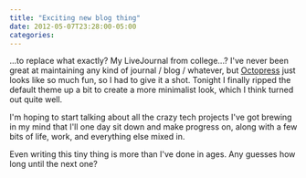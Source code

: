 ```yaml
---
title: "Exciting new blog thing"
date: 2012-05-07T23:28:00-05:00
categories:
---
```

...to replace what exactly? My LiveJournal from college...? I've never been great at maintaining any kind of journal / blog / whatever, but [Octopress](http://octopress.org) just looks like so much fun, so I had to give it a shot. Tonight I finally ripped the default theme up a bit to create a more minimalist look, which I think turned out quite well.

I'm hoping to start talking about all the crazy tech projects I've got brewing in my mind that I'll one day sit down and make progress on, along with a few bits of life, work, and everything else mixed in.

Even writing this tiny thing is more than I've done in ages. Any guesses how long until the next one?
